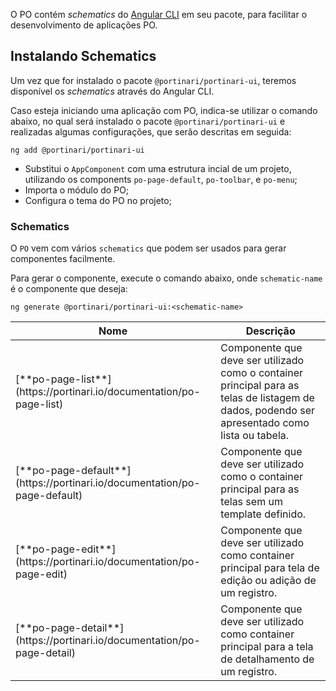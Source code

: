 [comment]: # '@label Schematics'
[comment]: # '@link guides/schematics'

O PO contém _schematics_ do [Angular CLI](https://angular.io/cli) em seu pacote, para facilitar o desenvolvimento de aplicações PO.

## Instalando Schematics

Um vez que for instalado o pacote `@portinari/portinari-ui`, teremos disponível os _schematics_ através do Angular CLI.

Caso esteja iniciando uma aplicação com PO, indica-se utilizar o comando abaixo,
no qual será instalado o pacote `@portinari/portinari-ui` e realizadas algumas configurações, que serão descritas em seguida:

```
ng add @portinari/portinari-ui
```

- Substitui o `AppComponent` com uma estrutura incial de um projeto, utilizando os components `po-page-default`, `po-toolbar`, e `po-menu`;
- Importa o módulo do PO;
- Configura o tema do PO no projeto;

### Schematics

O `PO` vem com vários `schematics` que podem ser usados ​​para gerar componentes facilmente.

Para gerar o componente, execute o comando abaixo, onde `schematic-name` é o componente que deseja:

```
ng generate @portinari/portinari-ui:<schematic-name>
```

<div class="po-row">
  <div class="po-sm-12">
    <table class="po-table">
      <thead>
        <tr class="po-table-header">
          <th class="po-table-header-ellipsis">Nome</th>
          <th class="po-table-header-ellipsis">Descrição</th>
        </tr>
      </thead>
      <tbody>
        <tr class="po-table-row">
          <td class="po-table-column"> [**po-page-list**](https://portinari.io/documentation/po-page-list)
          </td>
          <td class="po-table-column">
            Componente que deve ser utilizado como o container principal para as telas de listagem de dados, podendo ser apresentado como lista ou tabela.
          </td>
        </tr>
        <tr class="po-table-row">
          <td class="po-table-column">
          [**po-page-default**](https://portinari.io/documentation/po-page-default)
          </td>
          <td class="po-table-column">Componente que deve ser utilizado como o container principal para as telas sem um template definido.</td>
        </tr>
        <tr class="po-table-row">
          <td class="po-table-column">[**po-page-edit**](https://portinari.io/documentation/po-page-edit)</td>
          <td class="po-table-column">Componente que deve ser utilizado como container principal para tela de edição ou adição de um registro.</td>
        </tr>
        <tr class="po-table-row">
          <td class="po-table-column">[**po-page-detail**](https://portinari.io/documentation/po-page-detail)</td>
          <td class="po-table-column">Componente que deve ser utilizado como container principal para a tela de detalhamento de um registro.</td>
        </tr>
      </tbody>
    </table>
  </div>
</div>
